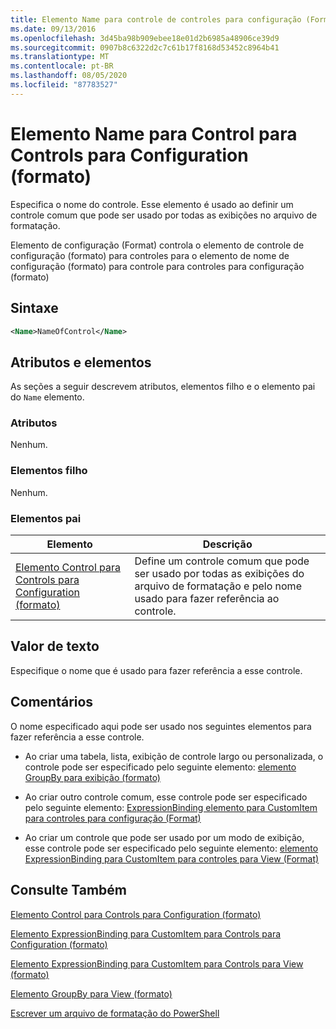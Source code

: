 ```yaml
---
title: Elemento Name para controle de controles para configuração (Format) | Microsoft Docs
ms.date: 09/13/2016
ms.openlocfilehash: 3d45ba98b909ebee18e01d2b6985a48906ce39d9
ms.sourcegitcommit: 0907b8c6322d2c7c61b17f8168d53452c8964b41
ms.translationtype: MT
ms.contentlocale: pt-BR
ms.lasthandoff: 08/05/2020
ms.locfileid: "87783527"
---
```

# <a name="name-element-for-control-for-controls-for-configuration-format"></a>Elemento Name para Control para Controls para Configuration (formato)

Especifica o nome do controle. Esse elemento é usado ao definir um controle comum que pode ser usado por todas as exibições no arquivo de formatação.

Elemento de configuração (Format) controla o elemento de controle de configuração (formato) para controles para o elemento de nome de configuração (formato) para controle para controles para configuração (formato)

## <a name="syntax"></a>Sintaxe

```xml
<Name>NameOfControl</Name>

```

## <a name="attributes-and-elements"></a>Atributos e elementos

As seções a seguir descrevem atributos, elementos filho e o elemento pai do `Name` elemento.

### <a name="attributes"></a>Atributos

Nenhum.

### <a name="child-elements"></a>Elementos filho

Nenhum.

### <a name="parent-elements"></a>Elementos pai

|Elemento|Descrição|
|-------------|-----------------|
|[Elemento Control para Controls para Configuration (formato)](./control-element-for-controls-for-configuration-format.md)|Define um controle comum que pode ser usado por todas as exibições do arquivo de formatação e pelo nome usado para fazer referência ao controle.|

## <a name="text-value"></a>Valor de texto

Especifique o nome que é usado para fazer referência a esse controle.

## <a name="remarks"></a>Comentários

O nome especificado aqui pode ser usado nos seguintes elementos para fazer referência a esse controle.

- Ao criar uma tabela, lista, exibição de controle largo ou personalizada, o controle pode ser especificado pelo seguinte elemento: [elemento GroupBy para exibição (formato)](./groupby-element-for-view-format.md)

- Ao criar outro controle comum, esse controle pode ser especificado pelo seguinte elemento: [ExpressionBinding elemento para CustomItem para controles para configuração (Format)](./expressionbinding-element-for-customitem-for-controls-for-configuration-format.md)

- Ao criar um controle que pode ser usado por um modo de exibição, esse controle pode ser especificado pelo seguinte elemento: [elemento ExpressionBinding para CustomItem para controles para View (Format)](./expressionbinding-element-for-customitem-for-controls-for-view-format.md)

## <a name="see-also"></a>Consulte Também

[Elemento Control para Controls para Configuration (formato)](./control-element-for-controls-for-configuration-format.md)

[Elemento ExpressionBinding para CustomItem para Controls para Configuration (formato)](./expressionbinding-element-for-customitem-for-controls-for-configuration-format.md)

[Elemento ExpressionBinding para CustomItem para Controls para View (formato)](./expressionbinding-element-for-customitem-for-controls-for-view-format.md)

[Elemento GroupBy para View (formato)](./groupby-element-for-view-format.md)

[Escrever um arquivo de formatação do PowerShell](./writing-a-powershell-formatting-file.md)
